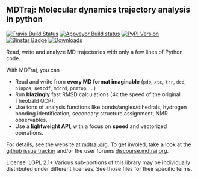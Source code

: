 ## MDTraj: Molecular dynamics trajectory analysis in python

[![Travis Build Status](https://travis-ci.org/SimTk/mdtraj.png?branch=master)](https://travis-ci.org/SimTk/mdtraj)
[![Appveyor Build status](https://ci.appveyor.com/api/projects/status/80ov9tdffg5jkr7i)](https://ci.appveyor.com/project/rmcgibbo/mdtraj-813)
[![PyPI Version](https://badge.fury.io/py/mdtraj.png)](https://pypi.python.org/pypi/mdtraj)
[![Binstar Badge](https://binstar.org/omnia/mdtraj/badges/version.svg)](https://binstar.org/omnia/mdtraj)
[![Downloads](https://pypip.in/d/mdtraj/badge.png)](https://pypi.python.org/pypi/mdtraj)

Read, write and analyze MD trajectories with only a few lines of Python code.

With MDTraj, you can

- Read and write from **every MD format imaginable** (`pdb`, `xtc`, `trr`, `dcd`, `binpos`, `netcdf`, `mdcrd`, `prmtop`, ...)
- Run **blazingly** fast RMSD calculations (4x the speed of the original Theobald QCP).
- Use tons of analysis functions like bonds/angles/dihedrals, hydrogen bonding identification, secondary structure assignment, NMR observables.
- Use a **lightweight API**, with a focus on **speed** and vectorized operations.

For details, see the website at [mdtraj.org](http://mdtraj.org). To get involed, take a look at the [github issue tracker](https://github.com/simtk/mdtraj/issues) and/or the user forums [discourse.mdtraj.org](http://discourse.mdtraj.org).

License: LGPL 2.1+ Various sub-portions of this library may be individually distributed under different licenses. See those files for their specific terms.
